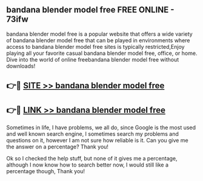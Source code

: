 ## bandana blender model free FREE ONLINE - 73ifw

bandana blender model free is a popular website that offers a wide variety of bandana blender model free that can be played in environments where access to bandana blender model free sites is typically restricted,Enjoy playing all your favorite casual bandana blender model free, office, or home. Dive into the world of online freebandana blender model free without downloads!

## 👉🔴 [SITE >> bandana blender model free](http://news.freeplayer.one?title=bandana_blender_model_free&ref=FRRE)

## 👉🔴 [LINK >> bandana blender model free](http://news.freeplayer.one?title=bandana_blender_model_free&ref=FREE)

Sometimes in life, I have problems, we all do, since Google is the most used and well known search engine, I sometimes search my problems and questions on it, however I am not sure how reliable is it. Can you give me the answer on a percentage? Thank you!

Ok so I checked the help stuff, but none of it gives me a percentage, although I now know how to search better now, I would still like a percentage though, Thank you!